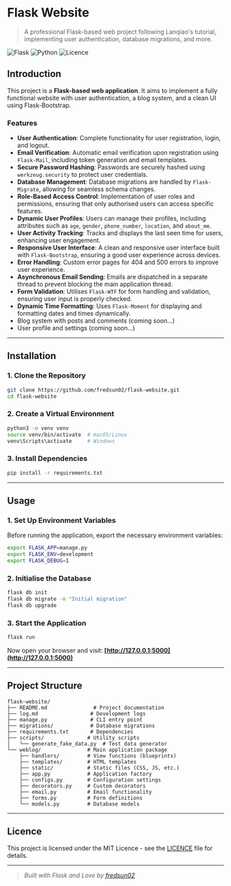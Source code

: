 # Flask Website

> A professional Flask-based web project following Lanqiao's tutorial, implementing user authentication, database migrations, and more.

![Flask](https://img.shields.io/badge/Flask-2.0.3-blue) ![Python](https://img.shields.io/badge/Python-3.11-yellow) ![Licence](https://img.shields.io/badge/Licence-MIT-green)

## Introduction
This project is a **Flask-based web application**. It aims to implement a fully functional website with user authentication, a blog system, and a clean UI using Flask-Bootstrap.

### Features
- **User Authentication**: Complete functionality for user registration, login, and logout.
- **Email Verification**: Automatic email verification upon registration using `Flask-Mail`, including token generation and email templates.
- **Secure Password Hashing**: Passwords are securely hashed using `werkzeug.security` to protect user credentials.
- **Database Management**: Database migrations are handled by `Flask-Migrate`, allowing for seamless schema changes.
- **Role-Based Access Control**: Implementation of user roles and permissions, ensuring that only authorised users can access specific features.
- **Dynamic User Profiles**: Users can manage their profiles, including attributes such as `age`, `gender`, `phone_number`, `location`, and `about_me`.
- **User Activity Tracking**: Tracks and displays the last seen time for users, enhancing user engagement.
- **Responsive User Interface**: A clean and responsive user interface built with `Flask-Bootstrap`, ensuring a good user experience across devices.
- **Error Handling**: Custom error pages for 404 and 500 errors to improve user experience.
- **Asynchronous Email Sending**: Emails are dispatched in a separate thread to prevent blocking the main application thread.
- **Form Validation**: Utilises `Flask-WTF` for form handling and validation, ensuring user input is properly checked.
- **Dynamic Time Formatting**: Uses `Flask-Moment` for displaying and formatting dates and times dynamically.
- Blog system with posts and comments (coming soon...)
- User profile and settings (coming soon...)

---

## Installation
### 1. Clone the Repository
```sh
git clone https://github.com/fredsun02/flask-website.git
cd flask-website
```

### 2. Create a Virtual Environment
```sh
python3 -m venv venv
source venv/bin/activate  # macOS/Linux
venv\Scripts\activate     # Windows
```

### 3. Install Dependencies
```sh
pip install -r requirements.txt
```

---

## Usage
### 1. Set Up Environment Variables
Before running the application, export the necessary environment variables:
```sh
export FLASK_APP=manage.py
export FLASK_ENV=development
export FLASK_DEBUG=1
```

### 2. Initialise the Database
```sh
flask db init
flask db migrate -m "Initial migration"
flask db upgrade
```

### 3. Start the Application
```sh
flask run
```
Now open your browser and visit: **[http://127.0.0.1:5000](http://127.0.0.1:5000)**

---

## Project Structure
```
flask-website/
├── README.md               # Project documentation
├── log.md                 # Development logs
├── manage.py              # CLI entry point
├── migrations/            # Database migrations
├── requirements.txt       # Dependencies
├── scripts/              # Utility scripts
│   └── generate_fake_data.py  # Test data generator
└── weblog/               # Main application package
    ├── handlers/         # View functions (blueprints)
    ├── templates/        # HTML templates
    ├── static/           # Static files (CSS, JS, etc.)
    ├── app.py            # Application factory
    ├── configs.py        # Configuration settings
    ├── decorators.py     # Custom decorators 
    ├── email.py          # Email functionality
    ├── forms.py          # Form definitions
    └── models.py         # Database models
```
---

## Licence
This project is licensed under the MIT Licence - see the [LICENCE](LICENCE) file for details.

---

> *Built with Flask and Love by [fredsun02](https://github.com/fredsun02)*

